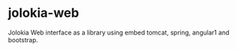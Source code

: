 # jolokia-web
Jolokia Web interface as a library using embed tomcat, spring, angular1 and bootstrap.
